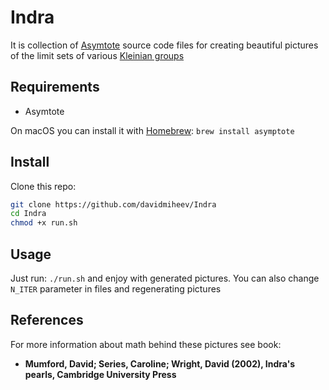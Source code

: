 # Indra

It is collection of [Asymtote](https://asymptote.sourceforge.io) source code files for creating beautiful pictures of the limit sets of various [Kleinian groups](https://en.wikipedia.org/wiki/Kleinian_group)

## Requirements
* Asymtote

On macOS you can install it with [Homebrew](https://brew.sh): ```brew install asymptote```

## Install
Clone this repo: 
```sh
git clone https://github.com/davidmiheev/Indra
cd Indra
chmod +x run.sh
```

## Usage
Just run: ```./run.sh``` and enjoy with generated pictures.
You can also change ```N_ITER``` parameter in files and regenerating pictures

## References
For more information about math behind these pictures see book:

* **Mumford, David; Series, Caroline; Wright, David (2002), Indra's pearls, Cambridge University Press**
